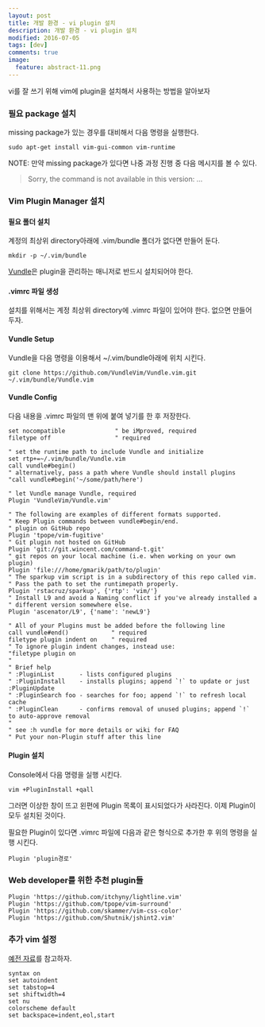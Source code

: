 ```yaml
---
layout: post
title: 개발 환경 - vi plugin 설치
description: 개발 환경 - vi plugin 설치
modified: 2016-07-05
tags: [dev]
comments: true
image:
  feature: abstract-11.png
---
```

vi를 잘 쓰기 위해 vim에 plugin을 설치해서 사용하는 방법을 알아보자

### 필요 package 설치 

missing package가 있는 경우를 대비해서 다음 명령을 실행한다. 

```
sudo apt-get install vim-gui-common vim-runtime
```

NOTE: 만약 missing package가 있다면 나중 과정 진행 중 다음 메시지를 볼 수 있다. 

> Sorry, the command is not available in this version: ...

### Vim Plugin Manager 설치

#### 필요 폴더 설치

계정의 최상위 directory아래에 .vim/bundle 폴더가 없다면 만들어 둔다. 

```
mkdir -p ~/.vim/bundle
```

[Vundle](https://github.com/VundleVim/Vundle.vim)은 plugin을 관리하는 매니저로 반드시 설치되어야 한다. 

#### .vimrc 파일 생성

설치를 위해서는 계정 최상위 directory에 .vimrc 파일이 있어야 한다. 없으면 만들어 두자. 

#### Vundle Setup

Vundle을 다음 명령을 이용해서 ~/.vim/bundle아래에 위치 시킨다. 

```
git clone https://github.com/VundleVim/Vundle.vim.git ~/.vim/bundle/Vundle.vim
```

#### Vundle Config

다음 내용을 .vimrc 파일의 맨 위에 붙여 넣기를 한 후 저장한다. 

```
set nocompatible              " be iMproved, required
filetype off                  " required

" set the runtime path to include Vundle and initialize
set rtp+=~/.vim/bundle/Vundle.vim
call vundle#begin()
" alternatively, pass a path where Vundle should install plugins
"call vundle#begin('~/some/path/here')

" let Vundle manage Vundle, required
Plugin 'VundleVim/Vundle.vim'

" The following are examples of different formats supported.
" Keep Plugin commands between vundle#begin/end.
" plugin on GitHub repo
Plugin 'tpope/vim-fugitive'
" Git plugin not hosted on GitHub
Plugin 'git://git.wincent.com/command-t.git'
" git repos on your local machine (i.e. when working on your own plugin)
Plugin 'file:///home/gmarik/path/to/plugin'
" The sparkup vim script is in a subdirectory of this repo called vim.
" Pass the path to set the runtimepath properly.
Plugin 'rstacruz/sparkup', {'rtp': 'vim/'}
" Install L9 and avoid a Naming conflict if you've already installed a
" different version somewhere else.
Plugin 'ascenator/L9', {'name': 'newL9'}

" All of your Plugins must be added before the following line
call vundle#end()            " required
filetype plugin indent on    " required
" To ignore plugin indent changes, instead use:
"filetype plugin on
"
" Brief help
" :PluginList       - lists configured plugins
" :PluginInstall    - installs plugins; append `!` to update or just :PluginUpdate
" :PluginSearch foo - searches for foo; append `!` to refresh local cache
" :PluginClean      - confirms removal of unused plugins; append `!` to auto-approve removal
"
" see :h vundle for more details or wiki for FAQ
" Put your non-Plugin stuff after this line
```

#### Plugin 설치  

Console에서 다음 명령을 실행 시킨다. 

```
vim +PluginInstall +qall
```

그러면 이상한 창이 뜨고 왼편에 Plugin 목록이 표시되었다가 사라진다. 
이제 Plugin이 모두 설치된 것이다. 

필요한 Plugin이 있다면 .vimrc 파일에 다음과 같은 형식으로 추가한 후 위의 명령을 실행 시킨다. 

```
Plugin 'plugin경로'
```

### Web developer를 위한 추천 plugin들 

```
Plugin 'https://github.com/itchyny/lightline.vim'
Plugin 'https://github.com/tpope/vim-surround'
Plugin 'https://github.com/skammer/vim-css-color'
Plugin 'https://github.com/Shutnik/jshint2.vim'
```

### 추가 vim 설정

[예전 자료](http://hochulshin.com/dev-linux-vi-mimimal-setting/)를 참고하자. 

```
syntax on
set autoindent
set tabstop=4
set shiftwidth=4
set nu
colorscheme default
set backspace=indent,eol,start
```

